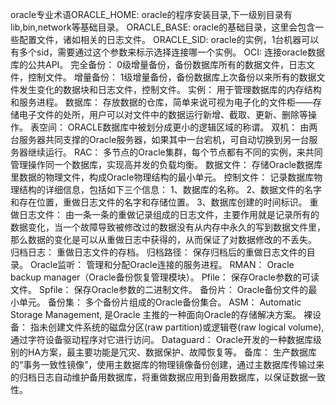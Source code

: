 oracle专业术语ORACLE_HOME:
oracle的程序安装目录,下一级别目录有 lib,bin,network等基础目录。
ORACLE_BASE:
oracle的基础目录，这里会包含一些配置文件，诸如相关的日志文件。
ORACLE_SID:
oracle的实例，1台机器可以有多个sid，需要通过这个参数来标示选择连接哪一个实例。
OCI:
连接oracle数据库的公共API。
完全备份：
0级增量备份，备份数据库所有的数据文件，日志文件，控制文件。
增量备份：
1级增量备份，备份数据库上次备份以来所有的数据文件发生变化的数据块和日志文件，控制文件。
实例：
用于管理数据库的内存结构和服务进程。
数据库：
存放数据的仓库，简单来说可视为电子化的文件柜——存储电子文件的处所，用户可以对文件中的数据运行新增、截取、更新、删除等操作。
表空间：
ORACLE数据库中被划分成更小的逻辑区域的称谓。
双机：
由两台服务器共同支撑的Oracle服务器，如果其中一台宕机，可自动切换到另一台服务器继续运行。
RAC：
多节点的Oracle集群，每个节点都有不同的实例，来共同管理操作同一个数据库，实现高并发的负载均衡。
数据文件：
存储Oracle数据库里数据的物理文件，构成Oracle物理结构的最小单元。
控制文件：
记录数据库物理结构的详细信息，包括如下三个信息：
1、数据库的名称。
2、数据文件的名字和存在位置，重做日志文件的名字和存储位置。
3、数据库创建的时间标识。
重做日志文件：
由一条一条的重做记录组成的日志文件，主要作用就是记录所有的数据变化，当一个故障导致被修改过的数据没有从内存中永久的写到数据文件里，那么数据的变化是可以从重做日志中获得的，从而保证了对数据修改的不丢失。
归档日志：
重做日志文件的存档。
归档路径：
保存归档后的重做日志文件的目录。
Oracle监听：
管理和分配Oracle连接的服务进程。
RMAN：
Oracle backup manager（Oracle备份恢复管理模块）。
Pfile：
保存Oracle参数的可读文件。
Spfile：
保存Oracle参数的二进制文件。
备份片：
Oracle备份文件的最小单元。
备份集：
多个备份片组成的Oracle备份集合。
ASM：
Automatic Storage Management, 是Oracle 主推的一种面向Oracle的存储解决方案。
裸设备：
指未创建文件系统的磁盘分区(raw partition)或逻辑卷(raw logical volume),通过字符设备驱动程序对它进行访问。
Dataguard：
Oracle开发的一种数据库级别的HA方案，最主要功能是冗灾、数据保护、故障恢复等。
备库：
生产数据库的“事务一致性镜像”，使用主数据库的物理镜像备份创建，通过主数据库传输过来的归档日志自动维护备用数据库，将重做数据应用到备用数据库，以保证数据一致性。
 
 
 
